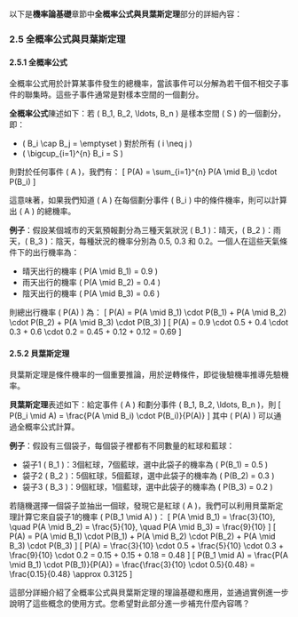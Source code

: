 以下是**機率論基礎**章節中**全概率公式與貝葉斯定理**部分的詳細內容：

### 2.5 全概率公式與貝葉斯定理

#### 2.5.1 全概率公式
全概率公式用於計算某事件發生的總機率，當該事件可以分解為若干個不相交子事件的聯集時。這些子事件通常是對樣本空間的一個劃分。

**全概率公式**陳述如下：若 \( B_1, B_2, \ldots, B_n \) 是樣本空間 \( S \) 的一個劃分，即：
- \( B_i \cap B_j = \emptyset \) 對於所有 \( i \neq j \)
- \( \bigcup_{i=1}^{n} B_i = S \)

則對於任何事件 \( A \)，我們有：
\[
P(A) = \sum_{i=1}^{n} P(A \mid B_i) \cdot P(B_i)
\]

這意味著，如果我們知道 \( A \) 在每個劃分事件 \( B_i \) 中的條件機率，則可以計算出 \( A \) 的總機率。

**例子**：假設某個城市的天氣預報劃分為三種天氣狀況 \( B_1 \)：晴天，\( B_2 \)：雨天，\( B_3 \)：陰天，每種狀況的機率分別為 0.5, 0.3 和 0.2。一個人在這些天氣條件下的出行機率為：
- 晴天出行的機率 \( P(A \mid B_1) = 0.9 \)
- 雨天出行的機率 \( P(A \mid B_2) = 0.4 \)
- 陰天出行的機率 \( P(A \mid B_3) = 0.6 \)

則總出行機率 \( P(A) \) 為：
\[
P(A) = P(A \mid B_1) \cdot P(B_1) + P(A \mid B_2) \cdot P(B_2) + P(A \mid B_3) \cdot P(B_3)
\]
\[
P(A) = 0.9 \cdot 0.5 + 0.4 \cdot 0.3 + 0.6 \cdot 0.2 = 0.45 + 0.12 + 0.12 = 0.69
\]

#### 2.5.2 貝葉斯定理
貝葉斯定理是條件機率的一個重要推論，用於逆轉條件，即從後驗機率推導先驗機率。

**貝葉斯定理**表述如下：給定事件 \( A \) 和劃分事件 \( B_1, B_2, \ldots, B_n \)，則
\[
P(B_i \mid A) = \frac{P(A \mid B_i) \cdot P(B_i)}{P(A)}
\]
其中 \( P(A) \) 可以通過全概率公式計算。

**例子**：假設有三個袋子，每個袋子裡都有不同數量的紅球和藍球：
- 袋子1 \( B_1 \)：3個紅球，7個藍球，選中此袋子的機率為 \( P(B_1) = 0.5 \)
- 袋子2 \( B_2 \)：5個紅球，5個藍球，選中此袋子的機率為 \( P(B_2) = 0.3 \)
- 袋子3 \( B_3 \)：9個紅球，1個藍球，選中此袋子的機率為 \( P(B_3) = 0.2 \)

若隨機選擇一個袋子並抽出一個球，發現它是紅球 \( A \)，我們可以利用貝葉斯定理計算它來自袋子1的機率 \( P(B_1 \mid A) \)：
\[
P(A \mid B_1) = \frac{3}{10}, \quad P(A \mid B_2) = \frac{5}{10}, \quad P(A \mid B_3) = \frac{9}{10}
\]
\[
P(A) = P(A \mid B_1) \cdot P(B_1) + P(A \mid B_2) \cdot P(B_2) + P(A \mid B_3) \cdot P(B_3)
\]
\[
P(A) = \frac{3}{10} \cdot 0.5 + \frac{5}{10} \cdot 0.3 + \frac{9}{10} \cdot 0.2 = 0.15 + 0.15 + 0.18 = 0.48
\]
\[
P(B_1 \mid A) = \frac{P(A \mid B_1) \cdot P(B_1)}{P(A)} = \frac{\frac{3}{10} \cdot 0.5}{0.48} = \frac{0.15}{0.48} \approx 0.3125
\]

這部分詳細介紹了全概率公式與貝葉斯定理的理論基礎和應用，並通過實例進一步說明了這些概念的使用方式。您希望對此部分進一步補充什麼內容嗎？
